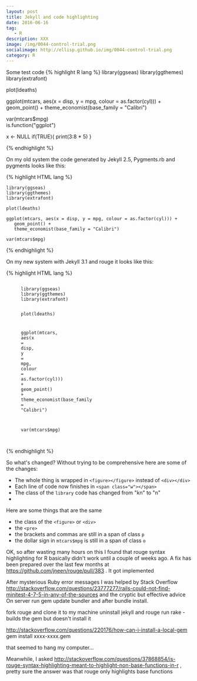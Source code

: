 ```yaml
---
layout: post
title: Jekyll and code highlighting
date: 2016-06-16
tag: 
   - R
description: XXX
image: /img/0044-control-trial.png
socialimage: http://ellisp.github.io/img/0044-control-trial.png
category: R
---
```


Some test code
{% highlight R lang %} 
library(ggseas)
library(ggthemes)
library(extrafont)

plot(ldeaths)

ggplot(mtcars, aes(x = disp, y = mpg, colour = as.factor(cyl))) +
   geom_point() +
   theme_economist(base_family = "Calibri")

var(mtcars$mpg)   
is.function("ggplot")

x <- NULL
if(TRUE){
	print(3:8 * 5)
}
   
{% endhighlight %}      

On my old system the code generated by Jekyll 2.5, Pygments.rb and pygments looks like this:

{% highlight HTML lang %} 
<div class="highlight"><pre><code class="language-r" data-lang="r"><a name="True-1"></a><span class="kn">library</span><span class="p">(</span>ggseas<span class="p">)</span>
<a name="True-2"></a><span class="kn">library</span><span class="p">(</span>ggthemes<span class="p">)</span>
<a name="True-3"></a><span class="kn">library</span><span class="p">(</span>extrafont<span class="p">)</span>
<a name="True-4"></a>
<a name="True-5"></a>plot<span class="p">(</span>ldeaths<span class="p">)</span>
<a name="True-6"></a>
<a name="True-7"></a>ggplot<span class="p">(</span>mtcars<span class="p">,</span> aes<span class="p">(</span>x <span class="o">=</span> disp<span class="p">,</span> y <span class="o">=</span> mpg<span class="p">,</span> colour <span class="o">=</span> <span class="kp">as.factor</span><span class="p">(</span>cyl<span class="p">)))</span> <span class="o">+</span>
<a name="True-8"></a>   geom_point<span class="p">()</span> <span class="o">+</span>
<a name="True-9"></a>   theme_economist<span class="p">(</span>base_family <span class="o">=</span> <span class="s">&quot;Calibri&quot;</span><span class="p">)</span>
<a name="True-10"></a>
<a name="True-11"></a>var<span class="p">(</span>mtcars<span class="o">$</span>mpg<span class="p">)</span></code></pre></div>
</div>
{% endhighlight %}      

On my new system with Jekyll 3.1 and rouge it looks like this:

{% highlight HTML lang %} 
<figure class="highlight"><pre><code class="language-r" data-lang="r"><span class="w"> 
</span><span class="n">library</span><span class="p">(</span><span class="n">ggseas</span><span class="p">)</span><span class="w">
</span><span class="n">library</span><span class="p">(</span><span class="n">ggthemes</span><span class="p">)</span><span class="w">
</span><span class="n">library</span><span class="p">(</span><span class="n">extrafont</span><span class="p">)</span><span class="w">

</span><span class="n">plot</span><span class="p">(</span><span class="n">ldeaths</span><span class="p">)</span><span class="w">

</span><span class="n">ggplot</span><span class="p">(</span><span class="n">mtcars</span><span class="p">,</span><span class="w"> </span><span class="n">aes</span><span class="p">(</span><span class="n">x</span><span class="w"> </span><span class="o">=</span><span class="w"> </span><span class="n">disp</span><span class="p">,</span><span class="w"> </span><span class="n">y</span><span class="w"> </span><span class="o">=</span><span class="w"> </span><span class="n">mpg</span><span class="p">,</span><span class="w"> </span><span class="n">colour</span><span class="w"> </span><span class="o">=</span><span class="w"> </span><span class="n">as.factor</span><span class="p">(</span><span class="n">cyl</span><span class="p">)))</span><span class="w"> </span><span class="o">+</span><span class="w">
   </span><span class="n">geom_point</span><span class="p">()</span><span class="w"> </span><span class="o">+</span><span class="w">
   </span><span class="n">theme_economist</span><span class="p">(</span><span class="n">base_family</span><span class="w"> </span><span class="o">=</span><span class="w"> </span><span class="s2">"Calibri"</span><span class="p">)</span><span class="w">

</span><span class="n">var</span><span class="p">(</span><span class="n">mtcars</span><span class="o">$</span><span class="n">mpg</span><span class="p">)</span><span class="w">   
   </span></code></pre></figure>
   {% endhighlight %}      
   
So what's changed?  Without trying to be comprehensive here are some of the changes:

* The whole thing is wrapped in `<figure></figure>` instead of `<div></div>`
* Each line of code now finishes in `<span class="w"></span>`
* The class of the `library` code has changed from "kn" to "n"
* 

Here are some things that are the same

* the class of the `<figure>` or `<div>`
* the `<pre>`
* the brackets and commas are still in a span of class `p`
* the dollar sign in `mtcars$mpg` is still in a span of class `o`

OK, so after wasting many hours on this I found that rouge syntax highlighting for R basically didn't work until a couple of weeks ago.  A fix has been prepared over the last few months at https://github.com/jneen/rouge/pull/383 .  It got implemented

After mysterious Ruby error messages I was helped by Stack Overflow http://stackoverflow.com/questions/23777277/rails-could-not-find-minitest-4-7-5-in-any-of-the-sources and the cryptic but effective advice
On server run gem update bundler and after bundle install.

   fork rouge and clone it to my machine
   uninstall jekyll and rouge
   run rake - builds the gem but doesn't install it
   
http://stackoverflow.com/questions/220176/how-can-i-install-a-local-gem
gem install xxxx-xxxx.gem
   
   that seemed to hang my computer...
   
   Meanwhile, I asked http://stackoverflow.com/questions/37868854/is-rouge-syntax-highlighting-meant-to-highlight-non-base-functions-in-r , pretty sure the answer was that rouge only highlights base functions
